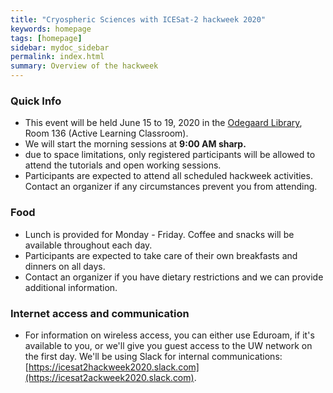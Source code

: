 ```yaml
---
title: "Cryospheric Sciences with ICESat-2 hackweek 2020"
keywords: homepage
tags: [homepage]
sidebar: mydoc_sidebar
permalink: index.html
summary: Overview of the hackweek
---
```

### Quick Info
- This event will be held June 15 to 19, 2020 in the [Odegaard Library](https://www.google.com/maps/place/Odegaard+Undergraduate+Library/@47.6564806,-122.3125576,17z/data=!3m1!4b1!4m5!3m4!1s0x549014f329bffff7:0x6efe7422cf2f2f93!8m2!3d47.6564806!4d-122.3103636), Room 136 (Active Learning Classroom).
- We will start the morning sessions at **9:00 AM sharp.**
- due to space limitations, only registered participants will be allowed to attend the tutorials and open working sessions.
- Participants are expected to attend all scheduled hackweek activities. Contact an organizer if any circumstances prevent you from attending.

### Food
- Lunch is provided for Monday - Friday. Coffee and snacks will be available throughout each day.
- Participants are expected to take care of their own breakfasts and dinners on all days.
- Contact an organizer if you have dietary restrictions and we can provide additional information.

### Internet access and communication
- For information on wireless access, you can either use Eduroam, if it's available to you, or we'll give you guest access to the UW network on the first day. We'll be using Slack for internal communications: [https://icesat2hackweek2020.slack.com](https://icesat2ackweek2020.slack.com).
